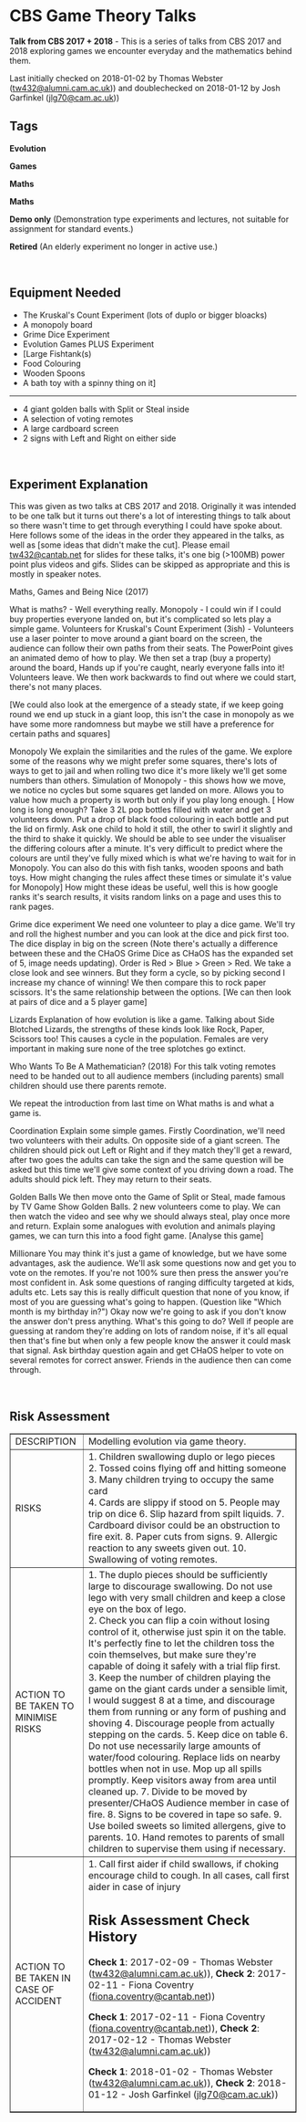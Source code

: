 # CBS Game Theory Talks

**Talk from CBS 2017 + 2018** - This is a series of talks from CBS 2017 and 2018 exploring games we encounter everyday and the mathematics behind them.

Last initially checked on 2018-01-02 by Thomas Webster (tw432@alumni.cam.ac.uk)) and doublechecked on 2018-01-12 by Josh Garfinkel (jlg70@cam.ac.uk))

## Tags
<!--- Start Tags (DO NOT REMOVE THIS COMMENT) --->

**Evolution**

**Games**

**Maths**

**Maths**

**Demo only** (Demonstration type experiments and lectures, not suitable for assignment for standard events.)

**Retired** (An elderly experiment no longer in active use.)
<!--- End Tags (DO NOT REMOVE THIS COMMENT) --->

<br/>

## Equipment Needed 
- The Kruskal's Count Experiment (lots of duplo or bigger bloacks)
- A monopoly board
- Grime Dice Experiment
- Evolution Games PLUS Experiment
- [Large Fishtank(s)
- Food Colouring
- Wooden Spoons
- A bath toy with a spinny thing on it]
- -----------------
- 4 giant golden balls with Split or Steal inside
- A selection of voting remotes
- A large cardboard screen
- 2 signs with Left and Right on either side

<br/>

## Experiment Explanation 

This was given as two talks at CBS 2017 and 2018. Originally it was intended to be one talk but it turns out there's a lot of interesting things to talk about so there wasn't time to get through everything I could have spoke about.
Here follows some of the ideas in the order they appeared in the talks, as well as [some ideas that didn't make the cut]. Please email tw432@cantab.net for slides for these talks, it's one big (>100MB) power point plus videos and gifs. Slides can be skipped as appropriate and this is mostly in speaker notes. 


Maths, Games and Being Nice (2017)


What is maths? - Well everything really.
Monopoly - I could win if I could buy properties everyone landed on, but it's complicated so lets play a simple game.
Volunteers for Kruskal's Count Experiment (3ish) - Volunteers use a laser pointer to move around a giant board on the screen, the audience can follow their own paths from their seats. The PowerPoint gives an animated demo of how to play. We then set a trap (buy a property) around the board, Hands up if you're caught, nearly everyone falls into it! Volunteers leave.
We then work backwards to find out where we could start, there's not many places. 

[We could also look at the emergence of a steady state, if we keep going round we end up stuck in a giant loop, this isn't the case in monopoly as we have some more randomness but maybe we still have a preference for certain paths and squares]

Monopoly
We explain the similarities and the rules of the game. We explore some of the reasons why we might prefer some squares, there's lots of ways to get to jail and when rolling two dice it's more likely we'll get some numbers than others.
Simulation of Monopoly - this shows how we move, we notice no cycles but some squares get landed on more.
Allows you to value how much a property is worth but only if you play long enough.
[ How long is long enough? Take 3 2L pop bottles filled with water and get 3 volunteers down. Put a drop of black food colouring in each bottle and put the lid on firmly. Ask one child to hold it still, the other to swirl it slightly and the third to shake it quickly. We should be able to see under the visualiser the differing colours after a minute. It's very difficult to predict where the colours are until they've fully mixed which is what we're having to wait for in Monopoly. You can also do this with fish tanks, wooden spoons and bath toys. How might changing the rules affect these times or simulate it's value for Monopoly]
How might these ideas be useful, well this is how google ranks it's search results, it visits random links on a page and uses this to rank pages.

Grime dice experiment
We need one volunteer to play a dice game. We'll try and roll the highest number and you can look at the dice and pick first too. The dice display in big on the screen (Note there's actually a difference between these and the CHaOS Grime Dice as CHaOS has the expanded set of 5, image needs updating). Order is Red > Blue > Green > Red. We take a close look and see winners. But they form a cycle, so by picking second I increase my chance of winning!
We then compare this to rock paper scissors. It's the same relationship between the options.
[We can then look at pairs of dice and a 5 player game]

Lizards
Explanation of how evolution is like a game.
Talking about Side Blotched Lizards, the strengths of these kinds look like Rock, Paper, Scissors too!
This causes a cycle in the population.
Females are very important in making sure none of the tree splotches go extinct.


Who Wants To Be A Mathematician? (2018)
For this talk voting remotes need to be handed out to all audience members (including parents) small children should use there parents remote.

We repeat the introduction from last time on What maths is and what a game is.

Coordination
Explain some simple games. Firstly Coordination, we'll need two volunteers with their adults. On opposite side of a giant screen. The children should pick out Left or Right and if they match they'll get a reward, after two goes the adults can take the sign and the same question will be asked but this time we'll give some context of you driving down a road. The adults should pick left. They may return to their seats.

Golden Balls
We then move onto the Game of Split or Steal, made famous by TV Game Show Golden Balls. 2 new volunteers come to play. We can then watch the video and see why we should always steal, play once more and return.
Explain some analogues with evolution and animals playing games, we can turn this into a food fight game.
[Analyse this game]

Millionare
You may think it's just a game of knowledge, but we have some advantages, ask the audience. We'll ask some questions now and get you to vote on the remotes. If you're not 100% sure then press the answer you're most confident in.
Ask some questions of ranging difficulty targeted at kids, adults etc.
Lets say this is really difficult question that none of you know, if most of you are guessing what's going to happen. (Question like "Which month is my birthday in?")
Okay now we're going to ask if you don't know the answer don't press anything.
What's this going to do? Well if people are guessing at random they're adding on lots of random noise, if it's all equal then that's fine but when only a few people know the answer it could mask that signal. 
Ask birthday question again and get CHaOS helper to vote on several remotes for correct answer. Friends in the audience then can come through.

<br/>

## Risk Assessment

<table border=1>
<tr><td>DESCRIPTION</td>
<td>
Modelling evolution via game theory.
</td></tr>
<tr><td>RISKS</td><td>
1.     Children swallowing duplo or lego pieces<br>
2.	Tossed coins flying off and hitting someone<br>
3.	Many children trying to occupy the same card <br>
4.     Cards are slippy if stood on 
5.     People may trip on dice
6.     Slip hazard from spilt liquids.
7.     Cardboard divisor could be an obstruction to fire exit.
8.     Paper cuts from signs.
9.     Allergic reaction to any sweets given out.
10.   Swallowing of voting remotes.
</td></tr>
<tr><td>ACTION TO BE TAKEN TO MINIMISE RISKS</td><td>
1.	 The duplo pieces should be sufficiently large to discourage swallowing. Do not use lego with very small children and keep a close eye on the box of lego.<br>
2.	Check you can flip a coin without losing control of it, otherwise just spin it on the table. It's perfectly fine to let the children toss the coin themselves, but make sure they're capable of doing it safely with a trial flip first.
3.	Keep the number of children playing the game on the giant cards under a sensible limit, I would suggest 8 at a time, and discourage them from running or any form of pushing and shoving
4.     Discourage people from actually stepping on the cards.
5.     Keep dice on table
6.     Do not use necessarily large amounts of water/food colouring. Replace lids on nearby bottles when not in use. Mop up all spills promptly. Keep visitors away from area until cleaned up.
7.     Divide to be moved by presenter/CHaOS Audience member in case of fire.
8.     Signs to be covered in tape so safe.
9.     Use boiled sweets so limited allergens, give to parents.
10.   Hand remotes to parents of small children to supervise them using if necessary. 
</td></tr>
<tr><td>ACTION TO BE TAKEN IN CASE OF ACCIDENT</td><td>
1. Call first aider if child swallows, if choking encourage child to cough. 
In all cases, call first aider in case of injury 

<br/>

## Risk Assessment Check History 

**Check 1**: 2017-02-09 - Thomas Webster (tw432@alumni.cam.ac.uk)), **Check 2**: 2017-02-11 - Fiona Coventry (fiona.coventry@cantab.net))

**Check 1**: 2017-02-11 - Fiona Coventry (fiona.coventry@cantab.net)), **Check 2**: 2017-02-12 - Thomas Webster (tw432@alumni.cam.ac.uk))

**Check 1**: 2018-01-02 - Thomas Webster (tw432@alumni.cam.ac.uk)), **Check 2**: 2018-01-12 - Josh Garfinkel (jlg70@cam.ac.uk))